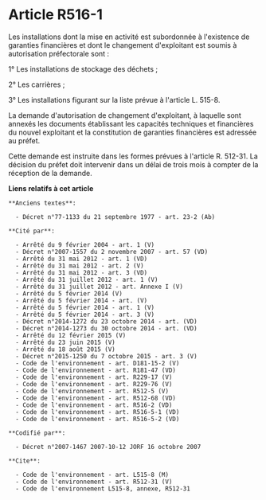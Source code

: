# Article R516-1

Les installations dont la mise en activité est subordonnée à l'existence de garanties financières et dont le changement
d'exploitant est soumis à autorisation préfectorale sont :

1° Les installations de stockage des déchets ;

2° Les carrières ;

3° Les installations figurant sur la liste prévue à l'article L. 515-8.

La demande d'autorisation de changement d'exploitant, à laquelle sont annexés les documents établissant les capacités
techniques et financières du nouvel exploitant et la constitution de garanties financières est adressée au préfet.

Cette demande est instruite dans les formes prévues à l'article R. 512-31. La décision du préfet doit intervenir dans un
délai de trois mois à compter de la réception de la demande.

**Liens relatifs à cet article**

	**Anciens textes**:

	  - Décret n°77-1133 du 21 septembre 1977 - art. 23-2 (Ab)

	**Cité par**:

	  - Arrêté du 9 février 2004 - art. 1 (V)
	  - Décret n°2007-1557 du 2 novembre 2007 - art. 57 (VD)
	  - Arrêté du 31 mai 2012 - art. 1 (VD)
	  - Arrêté du 31 mai 2012 - art. 2 (V)
	  - Arrêté du 31 mai 2012 - art. 3 (VD)
	  - Arrêté du 31 juillet 2012 - art. 1 (V)
	  - Arrêté du 31 juillet 2012 - art. Annexe I (V)
	  - Arrêté du 5 février 2014 (V)
	  - Arrêté du 5 février 2014 - art. (V)
	  - Arrêté du 5 février 2014 - art. 1 (V)
	  - Arrêté du 5 février 2014 - art. 3 (V)
	  - Décret n°2014-1272 du 23 octobre 2014 - art. (VD)
	  - Décret n°2014-1273 du 30 octobre 2014 - art. (VD)
	  - Arrêté du 12 février 2015 (V)
	  - Arrêté du 23 juin 2015 (V)
	  - Arrêté du 18 août 2015 (V)
	  - Décret n°2015-1250 du 7 octobre 2015 - art. 3 (V)
	  - Code de l'environnement - art. D181-15-2 (V)
	  - Code de l'environnement - art. R181-47 (VD)
	  - Code de l'environnement - art. R229-17 (V)
	  - Code de l'environnement - art. R229-76 (V)
	  - Code de l'environnement - art. R512-5 (V)
	  - Code de l'environnement - art. R512-68 (VD)
	  - Code de l'environnement - art. R516-2 (VD)
	  - Code de l'environnement - art. R516-5-1 (VD)
	  - Code de l'environnement - art. R516-5-2 (VD)

	**Codifié par**:

	  - Décret n°2007-1467 2007-10-12 JORF 16 octobre 2007

	**Cite**:

	  - Code de l'environnement - art. L515-8 (M)
	  - Code de l'environnement - art. R512-31 (V)
	  - Code de l'environnement L515-8, annexe, R512-31
